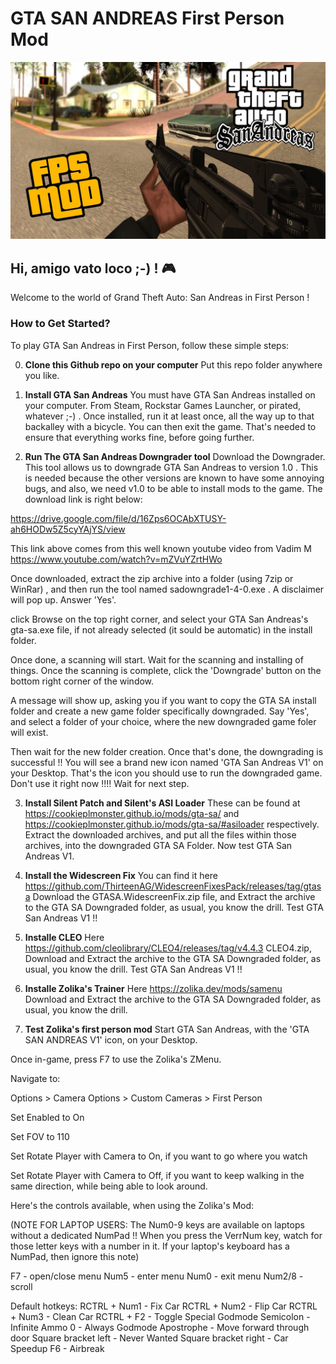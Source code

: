 # GTA SAN ANDREAS First Person Mod

<p align="center">
  <img src="gta_github_logo.jpg" alt="GTA San Andreas Logo">
</p>

## Hi, amigo vato loco ;-) ! 🎮

Welcome to the world of Grand Theft Auto: San Andreas in First Person !

### How to Get Started?

To play GTA San Andreas in First Person, follow these simple steps:

0. **Clone this Github repo on your computer** Put this repo folder anywhere you like.

1. **Install GTA San Andreas** You must have GTA San Andreas installed on your computer. From Steam, Rockstar Games Launcher, or pirated, whatever ;-) . Once installed, run it at least once, all the way up to that backalley with a bicycle. You can then exit the game.
That's needed to ensure that everything works fine, before going further.

2. **Run The GTA San Andreas Downgrader tool** 
Download the Downgrader. This tool allows us to downgrade GTA San Andreas to version 1.0 . This is needed because the other versions are known to have some annoying bugs, and also, we need v1.0 to be able to install mods to the game. The download link is right below:

https://drive.google.com/file/d/16Zps6OCAbXTUSY-ah6HODw5Z5cyYAjYS/view

This link above comes from this well known youtube video from Vadim M
https://www.youtube.com/watch?v=mZVuYZrtHWo

Once downloaded, extract the zip archive into a folder 
(using 7zip or WinRar) , 
and then run the tool named sadowngrade1-4-0.exe . 
A disclaimer will pop up. Answer 'Yes'.

click Browse on the top right corner, and select your 
GTA San Andreas's gta-sa.exe file, if not already selected (it sould be automatic) in the install folder.

Once done, a scanning will start. Wait for the scanning and installing
of things. Once the scanning is complete, click the
'Downgrade' button on the bottom right corner of the window.

A message will show up, asking you if you want to copy the GTA SA install folder and create a new game folder specifically downgraded.
Say 'Yes', and select a folder of your choice, where the new downgraded game foler will exist.

Then wait for the new folder creation. Once that's done, the downgrading is successful !! You will see a brand new icon named 
'GTA San Andreas V1'
on your Desktop. That's the icon you should use to run the downgraded game. Don't use it right now !!!! Wait for next step.

3. **Install Silent Patch and Silent's ASI Loader**
These can be found at 
https://cookieplmonster.github.io/mods/gta-sa/
and 
https://cookieplmonster.github.io/mods/gta-sa/#asiloader
respectively.
Extract the downloaded archives, and put all the files within those archives, into the downgraded GTA SA Folder.
Now test GTA San Andreas V1.

4. **Install the Widescreen Fix**
You can find it here
https://github.com/ThirteenAG/WidescreenFixesPack/releases/tag/gtasa
Download the GTASA.WidescreenFix.zip file,
and Extract the archive to the GTA SA Downgraded folder, as usual, you know the drill. Test GTA San Andreas V1 !!

5. **Installe CLEO**
Here https://github.com/cleolibrary/CLEO4/releases/tag/v4.4.3
CLEO4.zip,
Download and Extract the archive to the GTA SA Downgraded folder, as usual, you know the drill. Test GTA San Andreas V1 !!

6. **Installe Zolika's Trainer**
Here https://zolika.dev/mods/samenu
Download and Extract the archive to the GTA SA Downgraded folder, as usual, you know the drill. 

7. **Test Zolika's first person mod**
Start GTA San Andreas, with the 'GTA SAN ANDREAS V1' icon, on your Desktop.

Once in-game, press F7 to use the Zolika's ZMenu.

Navigate to:

Options > Camera Options > Custom Cameras > First Person

Set Enabled to On

Set FOV to 110

Set Rotate Player with Camera to On, 
if you want to go where you watch

Set Rotate Player with Camera to Off, if you want to keep walking in the same direction, while being able to look around.

Here's the controls available, when using the Zolika's Mod:

(NOTE FOR LAPTOP USERS: The Num0-9 keys are available on laptops without a dedicated NumPad !! When you press the VerrNum key, watch for those letter keys with a number in it. If your laptop's keyboard has a NumPad, then ignore this note)

F7 - open/close menu
Num5 - enter menu
Num0 - exit menu
Num2/8 - scroll

Default hotkeys:
RCTRL + Num1 - Fix Car
RCTRL + Num2 - Flip Car
RCTRL + Num3 - Clean Car
RCTRL + F2 - Toggle Special Godmode
Semicolon - Infinite Ammo
0 - Always Godmode
Apostrophe - Move forward through door
Square bracket left - Never Wanted
Square bracket right - Car Speedup
F6 - Airbreak
